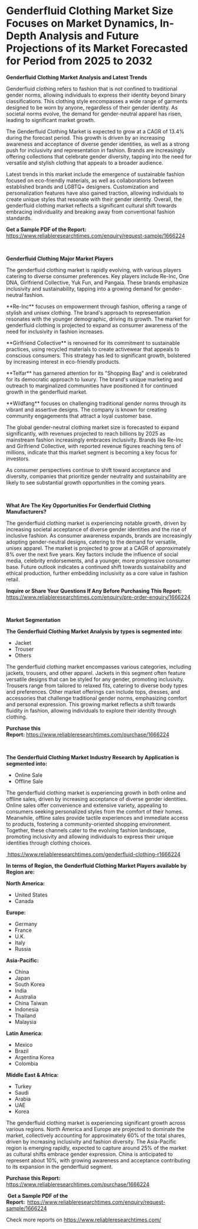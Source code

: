 <p><h1>Genderfluid Clothing Market Size Focuses on Market Dynamics, In-Depth Analysis and Future Projections of its Market Forecasted for Period from 2025 to 2032</h1></p><p><strong>Genderfluid Clothing Market Analysis and Latest Trends</strong></p>
<p><p>Genderfluid clothing refers to fashion that is not confined to traditional gender norms, allowing individuals to express their identity beyond binary classifications. This clothing style encompasses a wide range of garments designed to be worn by anyone, regardless of their gender identity. As societal norms evolve, the demand for gender-neutral apparel has risen, leading to significant market growth.</p><p>The Genderfluid Clothing Market is expected to grow at a CAGR of 13.4% during the forecast period. This growth is driven by an increasing awareness and acceptance of diverse gender identities, as well as a strong push for inclusivity and representation in fashion. Brands are increasingly offering collections that celebrate gender diversity, tapping into the need for versatile and stylish clothing that appeals to a broader audience.</p><p>Latest trends in this market include the emergence of sustainable fashion focused on eco-friendly materials, as well as collaborations between established brands and LGBTQ+ designers. Customization and personalization features have also gained traction, allowing individuals to create unique styles that resonate with their gender identity. Overall, the genderfluid clothing market reflects a significant cultural shift towards embracing individuality and breaking away from conventional fashion standards.</p></p>
<p><strong>Get a Sample PDF of the Report:&nbsp;</strong> <a href="https://www.reliableresearchtimes.com/enquiry/request-sample/1666224?utm_campaign=3207&utm_medium=2&utm_source=Github&utm_content=ia&utm_term=04042025&utm_id=genderfluid-clothing">https://www.reliableresearchtimes.com/enquiry/request-sample/1666224</a></p>
<p>&nbsp;</p>
<p><strong>Genderfluid Clothing Major Market Players</strong></p>
<p><p>The genderfluid clothing market is rapidly evolving, with various players catering to diverse consumer preferences. Key players include Re-Inc, One DNA, Girlfriend Collective, Yuk Fun, and Pangaia. These brands emphasize inclusivity and sustainability, tapping into a growing demand for gender-neutral fashion.</p><p>**Re-Inc** focuses on empowerment through fashion, offering a range of stylish and unisex clothing. The brand's approach to representation resonates with the younger demographic, driving its growth. The market for genderfluid clothing is projected to expand as consumer awareness of the need for inclusivity in fashion increases.</p><p>**Girlfriend Collective** is renowned for its commitment to sustainable practices, using recycled materials to create activewear that appeals to conscious consumers. This strategy has led to significant growth, bolstered by increasing interest in eco-friendly products.</p><p>**Telfar** has garnered attention for its "Shopping Bag" and is celebrated for its democratic approach to luxury. The brand's unique marketing and outreach to marginalized communities have positioned it for continued growth in the genderfluid market.</p><p>**Wildfang** focuses on challenging traditional gender norms through its vibrant and assertive designs. The company is known for creating community engagements that attract a loyal customer base.</p><p>The global gender-neutral clothing market size is forecasted to expand significantly, with revenues projected to reach billions by 2025 as mainstream fashion increasingly embraces inclusivity. Brands like Re-Inc and Girlfriend Collective, with reported revenue figures reaching tens of millions, indicate that this market segment is becoming a key focus for investors.</p><p>As consumer perspectives continue to shift toward acceptance and diversity, companies that prioritize gender neutrality and sustainability are likely to see substantial growth opportunities in the coming years.</p></p>
<p>&nbsp;</p>
<p><strong>What Are The Key Opportunities For Genderfluid Clothing Manufacturers?</strong></p>
<p><p>The genderfluid clothing market is experiencing notable growth, driven by increasing societal acceptance of diverse gender identities and the rise of inclusive fashion. As consumer awareness expands, brands are increasingly adopting gender-neutral designs, catering to the demand for versatile, unisex apparel. The market is projected to grow at a CAGR of approximately 8% over the next five years. Key factors include the influence of social media, celebrity endorsements, and a younger, more progressive consumer base. Future outlook indicates a continued shift towards sustainability and ethical production, further embedding inclusivity as a core value in fashion retail.</p></p>
<p><strong>Inquire or Share Your Questions If Any Before Purchasing This Report:</strong> <a href="https://www.reliableresearchtimes.com/enquiry/pre-order-enquiry/1666224?utm_campaign=3207&utm_medium=2&utm_source=Github&utm_content=ia&utm_term=04042025&utm_id=genderfluid-clothing">https://www.reliableresearchtimes.com/enquiry/pre-order-enquiry/1666224</a></p>
<p>&nbsp;</p>
<p><strong>Market Segmentation</strong></p>
<p><strong>The Genderfluid Clothing Market Analysis by types is segmented into:</strong></p>
<p><ul><li>Jacket</li><li>Trouser</li><li>Others</li></ul></p>
<p><p>The genderfluid clothing market encompasses various categories, including jackets, trousers, and other apparel. Jackets in this segment often feature versatile designs that can be styled for any gender, promoting inclusivity. Trousers range from tailored to relaxed fits, catering to diverse body types and preferences. Other market offerings can include tops, dresses, and accessories that challenge traditional gender norms, emphasizing comfort and personal expression. This growing market reflects a shift towards fluidity in fashion, allowing individuals to explore their identity through clothing.</p></p>
<p><strong>Purchase this Report:&nbsp;</strong><a href="https://www.reliableresearchtimes.com/purchase/1666224?utm_campaign=3207&utm_medium=2&utm_source=Github&utm_content=ia&utm_term=04042025&utm_id=genderfluid-clothing">https://www.reliableresearchtimes.com/purchase/1666224</a></p>
<p>&nbsp;</p>
<p><strong>The Genderfluid Clothing Market Industry Research by Application is segmented into:</strong></p>
<p><ul><li>Online Sale</li><li>Offline Sale</li></ul></p>
<p><p>The genderfluid clothing market is experiencing growth in both online and offline sales, driven by increasing acceptance of diverse gender identities. Online sales offer convenience and extensive variety, appealing to consumers seeking personalized styles from the comfort of their homes. Meanwhile, offline sales provide tactile experiences and immediate access to products, fostering a community-oriented shopping environment. Together, these channels cater to the evolving fashion landscape, promoting inclusivity and allowing individuals to express their unique identities through clothing choices.</p></p>
<p><a href="https://www.reliableresearchtimes.com/genderfluid-clothing-r1666224?utm_campaign=3207&utm_medium=2&utm_source=Github&utm_content=ia&utm_term=04042025&utm_id=genderfluid-clothing">&nbsp;https://www.reliableresearchtimes.com/genderfluid-clothing-r1666224</a></p>
<p><strong>In terms of Region, the Genderfluid Clothing Market Players available by Region are:</strong></p>
<p>
    <p> <strong> North America: </strong>
        <ul>
            <li>United States</li>
            <li>Canada</li>
        </ul>
        </p> 
    <p> <strong> Europe: </strong>
        <ul>
            <li>Germany</li>
            <li>France</li>
            <li>U.K.</li>
            <li>Italy</li>
            <li>Russia</li>
        </ul>
        </p> 
    <p> <strong> Asia-Pacific: </strong>
        <ul>
            <li>China</li>
            <li>Japan</li>
            <li>South Korea</li>
            <li>India</li>
            <li>Australia</li>
            <li>China Taiwan</li>
            <li>Indonesia</li>
            <li>Thailand</li>
            <li>Malaysia</li>
        </ul>
        </p> 
    <p> <strong> Latin America: </strong>
        <ul>
            <li>Mexico</li>
            <li>Brazil</li>
            <li>Argentina Korea</li>
            <li>Colombia</li>
        </ul>
        </p> 
    <p> <strong> Middle East & Africa: </strong>
        <ul>
            <li>Turkey</li>
            <li>Saudi</li>
            <li>Arabia</li>
            <li>UAE</li>
            <li>Korea</li>
        </ul>
    </p>
    </p>
<p><p>The genderfluid clothing market is experiencing significant growth across various regions. North America and Europe are projected to dominate the market, collectively accounting for approximately 60% of the total shares, driven by increasing inclusivity and fashion diversity. The Asia-Pacific region is emerging rapidly, expected to capture around 25% of the market as cultural shifts embrace gender expression. China is anticipated to represent about 10%, with growing awareness and acceptance contributing to its expansion in the genderfluid segment.</p></p>
<p><strong>Purchase this Report: </strong><a href="https://www.reliableresearchtimes.com/purchase/1666224?utm_campaign=3207&utm_medium=2&utm_source=Github&utm_content=ia&utm_term=04042025&utm_id=genderfluid-clothing">https://www.reliableresearchtimes.com/purchase/1666224</a></p>
<p>&nbsp;<strong>Get a Sample PDF of the Report:&nbsp;&nbsp;</strong><a href="https://www.reliableresearchtimes.com/enquiry/request-sample/1666224?utm_campaign=3207&utm_medium=2&utm_source=Github&utm_content=ia&utm_term=04042025&utm_id=genderfluid-clothing">https://www.reliableresearchtimes.com/enquiry/request-sample/1666224</a></p>
<p><strong></strong></p>
<p>Check more reports on <a href="https://www.reliableresearchtimes.com/?utm_campaign=3207&utm_medium=2&utm_source=Github&utm_content=ia&utm_term=04042025&utm_id=genderfluid-clothing">https://www.reliableresearchtimes.com/</a></p>